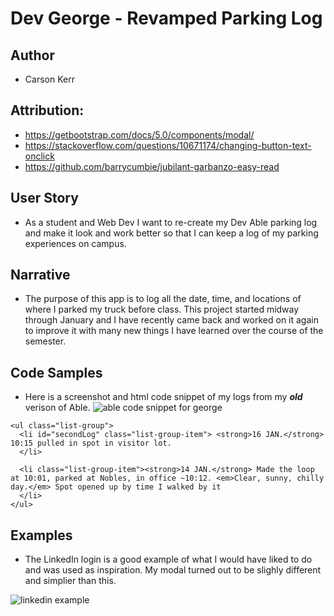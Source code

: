 # Dev George - Revamped Parking Log
## Author 
- Carson Kerr

## Attribution:
- https://getbootstrap.com/docs/5.0/components/modal/
- https://stackoverflow.com/questions/10671174/changing-button-text-onclick
- https://github.com/barrycumbie/jubilant-garbanzo-easy-read

## User Story
- As a student and Web Dev I want to re-create my Dev Able parking log and make it look and work better so that I can keep a log of my parking experiences on campus.

## Narrative
- The purpose of this app is to log all the date, time, and locations of where I parked my truck before class. This project started midway through January and I have recently came back and worked on it again to improve it with many new things I have learned over the course of the semester.

## Code Samples
- Here is a screenshot and html code snippet of my logs from my <strong>*old*</strong> verison of Able.
  ![able code snippet for george](https://github.com/user-attachments/assets/1420bafa-b8df-4bae-b6bb-b1e85341e2e6)

```
<ul class="list-group">
  <li id="secondLog" class="list-group-item"> <strong>16 JAN.</strong> 10:15 pulled in spot in visitor lot.
  </li>

  <li class="list-group-item"><strong>14 JAN.</strong> Made the loop at 10:01, parked at Nobles, in office ~10:12. <em>Clear, sunny, chilly day.</em> Spot opened up by time I walked by it
  </li>
</ul>
```
## Examples
- The LinkedIn login is a good example of what I would have liked to do and was used as inspiration. My modal turned out to be slighly different and simplier than this.

![linkedin example](https://github.com/user-attachments/assets/750dc2b0-da15-4901-9c7f-9201b8c843ee)



  
